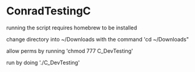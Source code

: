 # ConradTestingC

running the script requires homebrew to be installed

change directory into ~/Downloads with the command 'cd ~/Downloads"

allow perms by running 'chmod 777 C_DevTesting'

run by doing './C_DevTesting'
